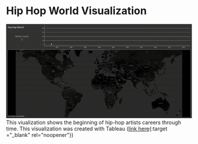 # Hip Hop World Visualization
![Alt text](hiphopworld.gif "Optional title")
This viualization shows the beginning of hip-hop artists careers through time. This visualization was created with Tableau ([link here]("https://public.tableau.com/app/profile/clint.h1907/viz/Hip-HopWorld/Dashboard1"){:target ="_blank" rel="noopener"})
